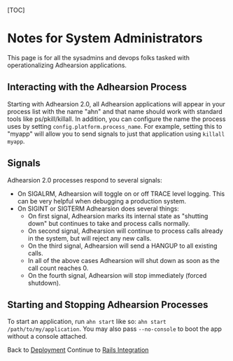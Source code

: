 [TOC]

# Notes for System Administrators

This page is for all the sysadmins and devops folks tasked with operationalizing Adhearsion applications.

## Interacting with the Adhearsion Process

Starting with Adhearsion 2.0, all Adhearsion applications will appear in your process list with the name "ahn" and that name should work with standard tools like ps/pkill/killall. In addition, you can configure the name the process uses by setting `config.platform.process_name`.  For example, setting this to "myapp" will allow you to send signals to just that application using `killall myapp`.

## Signals

Adhearsion 2.0 processes respond to several signals:

* On SIGALRM, Adhearsion will toggle on or off TRACE level logging.  This can be very helpful when debugging a production system.
* On SIGINT or SIGTERM Adhearsion does several things:
    - On first signal, Adhearsion marks its internal state as "shutting down" but continues to take and process calls normally.
    - On second signal, Adhearsion will continue to process calls already in the system, but will reject any new calls.
    - On the third signal, Adhearsion will send a HANGUP to all existing calls.
    - In all of the above cases Adhearsion will shut down as soon as the call count reaches 0.
    - On the fourth signal, Adhearsion will stop immediately (forced shutdown).

## Starting and Stopping Adhearsion Processes

To start an application, run `ahn start` like so: `ahn start /path/to/my/application`. You may also pass `--no-console` to boot the app without a console attached.

<a href="#" rel="docs-nav-active" style="display:none;">docs-nav-best-practices</a>

<div class='docs-progress-nav'>
  <span class='back'>
    Back to <a href="/docs/best-practices/deployment">Deployment</a>
  </span>
  <span class='forward'>
    Continue to <a href="/docs/best-practices/rails">Rails Integration</a>
  </span>
</div>
